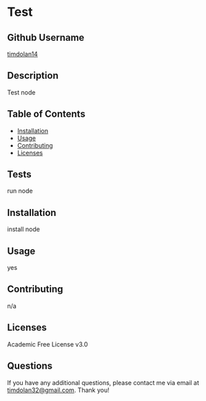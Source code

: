 
# Test
## Github Username
[timdolan14](https://github.com/timdolan14)
## Description 
Test node
## Table of Contents 
- [Installation](#installation)
- [Usage](#usage)
- [Contributing](#contributing)
- [Licenses](#licenses)
## Tests
run node
## Installation
install node
## Usage 
yes
## Contributing
n/a
## Licenses 
Academic Free License v3.0
## Questions
If you have any additional questions, please contact me via email at timdolan32@gmail.com. Thank you!
